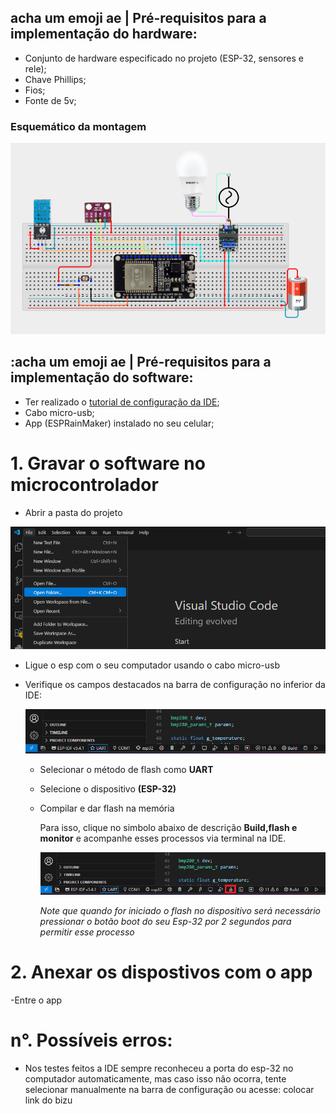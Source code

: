 ## acha um emoji ae | Pré-requisitos para a implementação do hardware:

- Conjunto de hardware especificado no projeto (ESP-32, sensores e rele);
- Chave Phillips;
- Fios;
- Fonte de 5v;

### Esquemático da montagem 

<p align = center>
  <img src = "img/PROTOTIPO_SIMULADO.png">
</p>

## :acha um emoji ae | Pré-requisitos para a implementação do software:
  
- Ter realizado o [tutorial de configuração da IDE](https://github.com/enzoaccioly1/projeto-integrador-I/blob/main/IDECONFIG.md?plain=1);
- Cabo micro-usb;
- App (ESPRainMaker) instalado no seu celular;

# 1. Gravar o software no microcontrolador

- Abrir a pasta do projeto 

 <p align = center>
  <img src = "img/OPEN_FOLDER.png">
  </p>

- Ligue o esp com o seu computador usando o cabo micro-usb
  
- Verifique os campos destacados na barra de configuração no inferior da IDE:

  <p align = center>
  <img src = "img/BARRA_DE_CONFIGURACAO.png">
  </p>

  - Selecionar o método de flash como **UART**
    
  - Selecione o dispositivo **(ESP-32)**

  - Compilar e dar flash na memória
 
    Para isso, clique no simbolo abaixo de descrição **Build,flash e monitor** e acompanhe esses processos via terminal na IDE.
    
    <p align = center>
    <img src = "img/COMPILEFLASH.png">
    </p>
 
    *Note que quando for iniciado o flash no dispositivo será necessário pressionar o botão boot do seu Esp-32 por 2 segundos para permitir esse processo*
  
# 2. Anexar os dispostivos com o app

  
  -Entre o app


# n°. Possíveis erros:

- Nos testes feitos a IDE sempre reconheceu a porta do esp-32 no computador automaticamente, mas caso isso não ocorra, tente selecionar manualmente na barra de configuração ou acesse: colocar link do bizu





